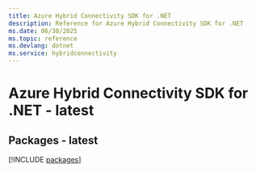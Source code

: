 ```yaml
---
title: Azure Hybrid Connectivity SDK for .NET
description: Reference for Azure Hybrid Connectivity SDK for .NET
ms.date: 06/30/2025
ms.topic: reference
ms.devlang: dotnet
ms.service: hybridconnectivity
---
```

# Azure Hybrid Connectivity SDK for .NET - latest
## Packages - latest
[!INCLUDE [packages](hybrid-connectivity-index.md)]
